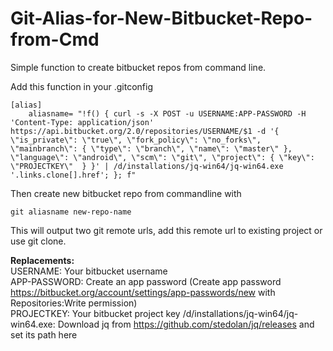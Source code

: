 # Git-Alias-for-New-Bitbucket-Repo-from-Cmd

Simple function to create bitbucket repos from command line.

Add this function in your .gitconfig
```
[alias]
	aliasname= "!f() { curl -s -X POST -u USERNAME:APP-PASSWORD -H 'Content-Type: application/json' https://api.bitbucket.org/2.0/repositories/USERNAME/$1 -d '{ \"is_private\": \"true\", \"fork_policy\": \"no_forks\", \"mainbranch\": { \"type\": \"branch\", \"name\": \"master\" }, \"language\": \"android\", \"scm\": \"git\", \"project\": { \"key\": \"PROJECTKEY\"  } }' | /d/installations/jq-win64/jq-win64.exe '.links.clone[].href'; }; f"
```
Then create new bitbucket repo from commandline with
```
git aliasname new-repo-name
```
This will output two git remote urls, add this remote url to existing project or use git clone.
  
**Replacements:**  
USERNAME: Your bitbucket username  
APP-PASSWORD: Create an app password (Create app password https://bitbucket.org/account/settings/app-passwords/new with Repositories:Write permission)  
PROJECTKEY: Your bitbucket project key
/d/installations/jq-win64/jq-win64.exe: Download jq from https://github.com/stedolan/jq/releases and set its path here
